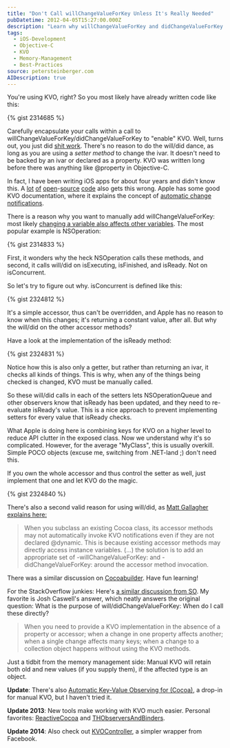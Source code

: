 ```yaml
---
title: "Don't Call willChangeValueForKey Unless It's Really Needed"
pubDatetime: 2012-04-05T15:27:00.000Z
description: "Learn why willChangeValueForKey and didChangeValueForKey are unnecessary when using setter methods for KVO in Objective-C."
tags:
  - iOS-Development
  - Objective-C
  - KVO
  - Memory-Management
  - Best-Practices
source: petersteinberger.com
AIDescription: true
---
```


You're using KVO, right? So you most likely have already written code like this:

{% gist 2314685 %}

Carefully encapsulate your calls within a call to willChangeValueForKey/didChangeValueForKey to "enable" KVO.
Well, turns out, you just did [shit work](http://files.sharenator.com/shit_Engineer_explains_why_lightsabers_WOULDNT_work-s600x477-89574-580.jpg). There's no reason to do the will/did dance, as long as you are using a _setter method_ to change the ivar. It doesn't need to be backed by an ivar or declared as a property. KVO was written long before there was anything like @property in Objective-C.

In fact, I have been writing iOS apps for about four years and didn't know this. A [lot](https://github.com/mattt/TTTAttributedLabel/blob/d09777b2875381d660d1a183c0cb41b7f1068a32/TTTAttributedLabel.m#L226) [of](https://github.com/quamen/noise/blob/2021a1e9348ee9bb9c17b42f32f498d569b22d5e/Message.m#L20) [open](https://github.com/artifacts/microcosm/blob/a5adb56469aad80897f3496d71b150b6f3cbbcd7/TextureAtlas.m#L63)-[source](https://github.com/blommegard/HSPlayer/blob/6f4bb5215dd1f30a71d3fcdba46e3a7bcf3a84d1/HSPlayer/HSPlayerView.m#L278) [code](https://github.com/abrahamvegh/AVWebViewController/blob/f24720b414106ecb7bcd4a0ad5f7c6e34a1f2c8f/AVWebViewController.m#L64) also gets this wrong. Apple has some good KVO documentation, where it explains the concept of [automatic change notifications](http://developer.apple.com/library/mac/#documentation/Cocoa/Conceptual/KeyValueObserving/Articles/KVOCompliance.html#//apple_ref/doc/uid/20002178-BAJEAIEE).

There is a reason why you want to manually add willChangeValueForKey: most likely [changing a variable also affects other variables](https://github.com/BigZaphod/Chameleon/blob/d8a6d6c680abe4609ddad7b24f154f0166e486fa/UIKit/Classes/UIView.m#L224). The most popular example is NSOperation:

{% gist 2314833 %}

First, it wonders why the heck NSOperation calls these methods, and second, it calls will/did on isExecuting, isFinished, and isReady. Not on isConcurrent.

So let's try to figure out why. isConcurrent is defined like this:

{% gist 2324812 %}

It's a simple accessor, thus can't be overridden, and Apple has no reason to know when this changes; it's returning a constant value, after all. But why the will/did on the other accessor methods?

Have a look at the implementation of the isReady method:

{% gist 2324831 %}

Notice how this is also only a getter, but rather than returning an ivar, it checks all kinds of things. This is why, when any of the things being checked is changed, KVO must be manually called.

So these will/did calls in each of the setters lets NSOperationQueue and other observers know that isReady has been updated, and they need to re-evaluate isReady's value. This is a nice approach to prevent implementing setters for every value that isReady checks.

What Apple is doing here is combining keys for KVO on a higher level to reduce API clutter in the exposed class. Now we understand why it's so complicated. However, for the average "MyClass", this is usually overkill. Simple POCO objects (excuse me, switching from .NET-land ;) don't need this.

If you own the whole accessor and thus control the setter as well, just implement that one and let KVO do the magic.

{% gist 2324840 %}

There's also a second valid reason for using will/did, as [Matt Gallagher explains here:](http://cocoawithlove.com/2008/12/ordereddictionary-subclassing-cocoa.html)

> When you subclass an existing Cocoa class, its accessor methods may not automatically invoke KVO notifications even if they are not declared @dynamic. This is because existing accessor methods may directly access instance variables. (...) the solution is to add an appropriate set of -willChangeValueForKey: and -didChangeValueForKey: around the accessor method invocation.

There was a similar discussion on [Cocoabuilder](http://www.cocoabuilder.com/archive/cocoa/203855-why-kvo-did-will-change-methods-in-nsoperation.html). Have fun learning!

For the StackOverflow junkies: Here's [a similar discussion from SO](http://stackoverflow.com/questions/4346810/when-to-use-kvo-willchangevalueforkey-didchangevalueforkey). My favorite is Josh Caswell's answer, which neatly answers the original question: What is the purpose of will/didChangeValueForKey: When do I call these directly?

> When you need to provide a KVO implementation in the absence of a property or accessor; when a change in one property affects another; when a single change affects many keys; when a change to a collection object happens without using the KVO methods.

Just a tidbit from the memory management side: Manual KVO will retain both old and new values (if you supply them), if the affected type is an object.

**Update**: There's also [Automatic Key-Value Observing for (Cocoa)](https://github.com/github/akvo), a drop-in for manual KVO, but I haven't tried it.

**Update 2013**: New tools make working with KVO much easier. Personal favorites: [ReactiveCocoa](https://github.com/ReactiveCocoa/ReactiveCocoa) and [THObserversAndBinders](https://github.com/th-in-gs/THObserversAndBinders).

**Update 2014**: Also check out [KVOController](https://github.com/facebook/KVOController), a simpler wrapper from Facebook.
